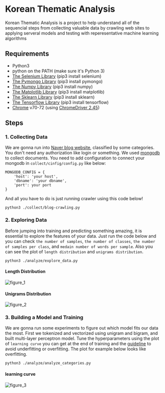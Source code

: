 # Korean Thematic Analysis
Korean Thematic Analysis is a project to help understand all of the sequencial steps from collecting valuable data by crawling web sites to applying serveral models and testing with reperesentative machine learning algorithms

## Requirements
- Python3
- python on the PATH (make sure it's Python 3)
- [The Selenium Library](https://github.com/SeleniumHQ/selenium) (pip3 install selenium)
- [The Pymongo Library](https://github.com/mongodb/mongo-python-driver) (pip3 install pymongo)
- [The Numpy Library](https://github.com/numpy/numpy) (pip3 install numpy)
- [The Matplotlib Library](https://github.com/matplotlib/matplotlib) (pip3 install matplotlib)
- [The Sklearn Library](https://github.com/scikit-learn/scikit-learn) (pip3 install sklearn)
- [The Tensorflow Library](https://www.tensorflow.org/) (pip3 install tensorflow)
- [Chrome](https://www.google.com/chrome/) v70-72 (using [ChromeDriver 2.45](http://chromedriver.chromium.org/downloads))

## Steps

### 1. Collecting Data
We are gonna run into [Naver blog website](https://section.blog.naver.com/ThemePost.nhn?directoryNo=0&activeDirectorySeq=0&currentPage=1), classified by some categories. You don't need any authorization like login or something.
We used [mongodb](https://www.mongodb.com/) to collect documents. You need to add configuration to connect your mongodb in `collect/cinfig/config.py` like below:
```
MONGODB_CONFIG = {
    'host': 'your host',
    'dbname': 'your dbname',
    'port': your port
}
```
And all you have to do is just running crawler using this code below!
```
python3 ./collect/blog-crawling.py
```

### 2. Exploring Data
Before jumping into training and predicting something amazing, it is essential to explore the features of your data. Just run the code below and you can check `the number of samples`, `the number of classes`, `the number of samples per class`, and `medain number of words per sample`. Also you can see the plot of `length distribution` and `unigrams distribution`.
```
python3 ./analyze/explore_data.py
```
#### Length Distribution
![figure_1](https://user-images.githubusercontent.com/12438898/51427235-d6dc0300-1c38-11e9-9cb0-f36018d780a8.png)
#### Unigrams Distribution
![figure_2](https://user-images.githubusercontent.com/12438898/51427236-d7749980-1c38-11e9-9fb5-70a8f0a125e7.png)

### 3. Building a Model and Training
We are gonna run some experiments to figure out which model fits our data the most.
First we tokenized and vectorized using unigram and bigram, and built multi-layer perceptron model. Tune the hyperparameters using the plot of `learning curve` you can get at the end of training and the [guideline](https://github.com/godekdls/korean-thematic-analysis/issues/26) to avoid underfitting or overfitting. The plot for example below looks like overfitting.
```
python3 ./analyze/analyze_categories.py
```
#### learning curve
![figure_3](https://user-images.githubusercontent.com/12438898/51427334-35ee4780-1c3a-11e9-8d56-11271b58d513.png)
